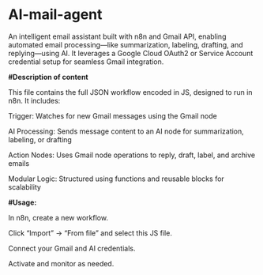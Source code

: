 # AI-mail-agent
An intelligent email assistant built with n8n and Gmail API, enabling automated email processing—like summarization, labeling, drafting, and replying—using AI. It leverages a Google Cloud OAuth2 or Service Account credential setup for seamless Gmail integration. 


**#Description of content**



This file contains the full JSON workflow encoded in JS, designed to run in n8n. It includes:

Trigger: Watches for new Gmail messages using the Gmail node

AI Processing: Sends message content to an AI node for summarization, labeling, or drafting

Action Nodes: Uses Gmail node operations to reply, draft, label, and archive emails

Modular Logic: Structured using functions and reusable blocks for scalability

**#Usage:**

In n8n, create a new workflow.

Click “Import” → “From file” and select this JS file.

Connect your Gmail and AI credentials.

Activate and monitor as needed.
